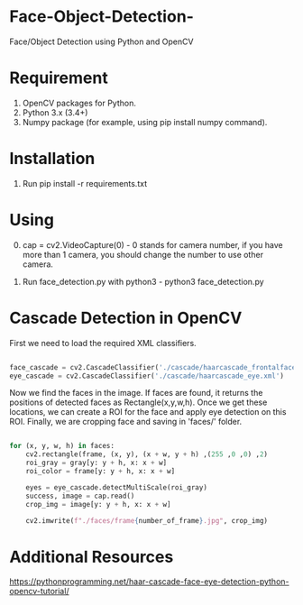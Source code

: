 # Face-Object-Detection-
Face/Object Detection using Python and OpenCV

# Requirement
1. OpenCV packages for Python.
2. Python 3.x (3.4+)
3. Numpy package (for example, using pip install numpy command).

# Installation
1. Run pip install -r requirements.txt

# Using
0. cap = cv2.VideoCapture(0) - 0 stands for camera number, if you have more than 1 camera, you should change the number to use other camera.

1. Run face_detection.py with python3 - python3 face_detection.py


# Cascade Detection in OpenCV
First we need to load the required XML classifiers.

```py

face_cascade = cv2.CascadeClassifier('./cascade/haarcascade_frontalface_default.xml')
eye_cascade = cv2.CascadeClassifier('./cascade/haarcascade_eye.xml')

```
Now we find the faces in the image. If faces are found, it returns the positions of detected faces as Rectangle(x,y,w,h). Once we get these locations, we can create a ROI for the face and apply eye detection on this ROI. Finally, we are cropping face and saving in 'faces/' folder. 

```py

for (x, y, w, h) in faces:
    cv2.rectangle(frame, (x, y), (x + w, y + h) ,(255 ,0 ,0) ,2)
    roi_gray = gray[y: y + h, x: x + w]
    roi_color = frame[y: y + h, x: x + w]

    eyes = eye_cascade.detectMultiScale(roi_gray)
    success, image = cap.read()
    crop_img = image[y: y + h, x: x + w]

    cv2.imwrite(f"./faces/frame{number_of_frame}.jpg", crop_img)

```

 

# Additional Resources
https://pythonprogramming.net/haar-cascade-face-eye-detection-python-opencv-tutorial/


